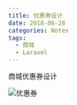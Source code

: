 ```yaml
---
title: 优惠券设计
date: 2018-06-28
categories: Notes
tags:
  - 商城
  - Laravel
---
```

商城优惠券设计
<!-- more -->
![优惠券](https://xiaolony.github.io/images/coupon_img.jpg '优惠券')
